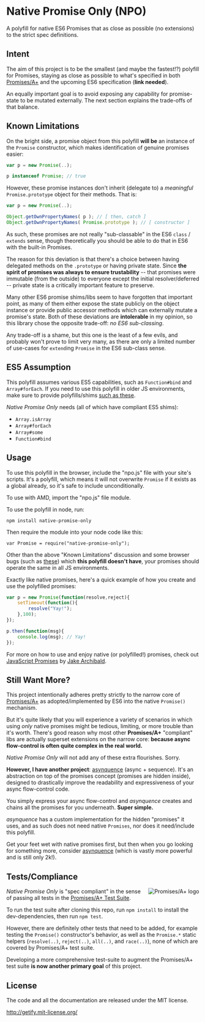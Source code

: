 # Native Promise Only (NPO)

A polyfill for native ES6 Promises that as close as possible (no extensions) to the strict spec definitions.

## Intent

The aim of this project is to be the smallest (and maybe the fastest!?) polyfill for Promises, staying as close as possible to what's specified in both [Promises/A+](http://promisesaplus.com) and the upcoming ES6 specification (**link needed**).

An equally important goal is to avoid exposing any capability for promise-state to be mutated externally. The next section explains the trade-offs of that balance.

## Known Limitations

On the bright side, a promise object from this polyfill **will be** an instance of the `Promise` constructor, which makes identification of genuine promises easier:

```js
var p = new Promise(..);

p instanceof Promise; // true
```

However, these promise instances don't inherit (delegate to) a *meaningful* `Promise.prototype` object for their methods. That is:

```js
var p = new Promise(..);

Object.getOwnPropertyNames( p ); // [ then, catch ]
Object.getOwnPropertyNames( Promise.prototype ); // [ constructor ]
```

As such, these promises are not really "sub-classable" in the ES6 `class` / `extends` sense, though theoretically you should be able to do that in ES6 with the built-in Promises.

The reason for this deviation is that there's a choice between having delegated methods on the `.prototype` or having private state. Since **the spirit of promises was always to ensure trustability** -- that promises were immutable (from the outside) to everyone except the initial resolver/deferred -- private state is a critically important feature to preserve.

Many other ES6 promise shims/libs seem to have forgotten that important point, as many of them either expose the state publicly on the object instance or provide public accessor methods which can externally mutate a promise's state. Both of these deviations are **intolerable** in my opinion, so this library chose the opposite trade-off: *no ES6 sub-classing*.

Any trade-off is a shame, but this one is the least of a few evils, and probably won't prove to limit very many, as there are only a limited number of use-cases for `extend`ing `Promise` in the ES6 sub-class sense.

## ES5 Assumption

This polyfill assumes various ES5 capabilities, such as `Function#bind` and `Array#forEach`. If you need to use this polyfill in older JS environments, make sure to provide polyfills/shims [such as these](https://github.com/es-shims/es5-shim).

*Native Promise Only* needs (all of which have compliant ES5 shims):

* `Array.isArray`
* `Array#forEach`
* `Array#some`
* `Function#bind`

## Usage

To use this polyfill in the browser, include the "npo.js" file with your site's scripts. It's a polyfill, which means it will not overwrite `Promise` if it exists as a global already, so it's safe to include unconditionally.

To use with AMD, import the "npo.js" file module.

To use the polyfill in node, run:

```
npm install native-promise-only
```

Then require the module into your node code like this:

```
var Promise = require("native-promise-only");
```

Other than the above "Known Limitations" discussion and some browser bugs (such as [these](https://gist.github.com/getify/bd11ccf1eff2efdac0fb)) which **this polyfill doesn't have**, your promises should operate the same in all JS environments.

Exactly like native promises, here's a quick example of how you create and use the polyfilled promises:

```js
var p = new Promise(function(resolve,reject){
	setTimeout(function(){
		resolve("Yay!");
	},100);
});

p.then(function(msg){
	console.log(msg); // Yay!
});
```

For more on how to use and enjoy native (or polyfilled!) promises, check out [JavaScript Promises](http://www.html5rocks.com/en/tutorials/es6/promises/) by [Jake Archibald](http://twitter.com/jaffathecake).

## Still Want More?

This project intentionally adheres pretty strictly to the narrow core of [Promises/A+](http://promisesaplus.com) as adopted/implemented by ES6 into the native `Promise()` mechanism.

But it's quite likely that you will experience a variety of scenarios in which using *only* native promises might be tedious, limiting, or more trouble than it's worth. There's good reason why most other **Promises/A+** "compliant" libs are actually superset extensions on the narrow core: **because async flow-control is often quite complex in the real world.**

*Native Promise Only* will not add any of these extra flourishes. Sorry.

**However, I have another project**: [asynquence](http://github.com/getify/asynquence) (async + sequence). It's an abstraction on top of the promises concept (promises are hidden inside), designed to drastically improve the readability and expressiveness of your async flow-control code.

You simply express your async flow-control and *asynquence* creates and chains all the promises for you underneath. **Super simple.**

*asynquence* has a custom implementation for the hidden "promises" it uses, and as such does not need native `Promises`, nor does it need/include this polyfill.

Get your feet wet with native promises first, but then when you go looking for something more, consider [asynquence](http://github.com/getify/asynquence) (which is vastly more powerful and is still only 2k!).

## Tests/Compliance

<a href="http://promisesaplus.com/" float="right">
    <img src="http://promisesaplus.com/assets/logo-small.png" alt="Promises/A+ logo"
         title="Promises/A+ 1.1 compliant" align="right" />
</a>

*Native Promise Only* is "spec compliant" in the sense of passing all tests in the [Promises/A+ Test Suite](https://github.com/promises-aplus/promises-tests).

To run the test suite after cloning this repo, run `npm install` to install the dev-dependencies, then run `npm test`.

However, there are definitely other tests that need to be added, for example testing the `Promise()` constructor's behavior, as well as the `Promise.*` static helpers (`resolve(..)`, `reject(..)`, `all(..)`, and `race(..)`), none of which are covered by Promises/A+ test suite.

Developing a more comprehensive test-suite to augment the  Promises/A+ test suite **is now another primary goal** of this project.

## License

The code and all the documentation are released under the MIT license.

http://getify.mit-license.org/
